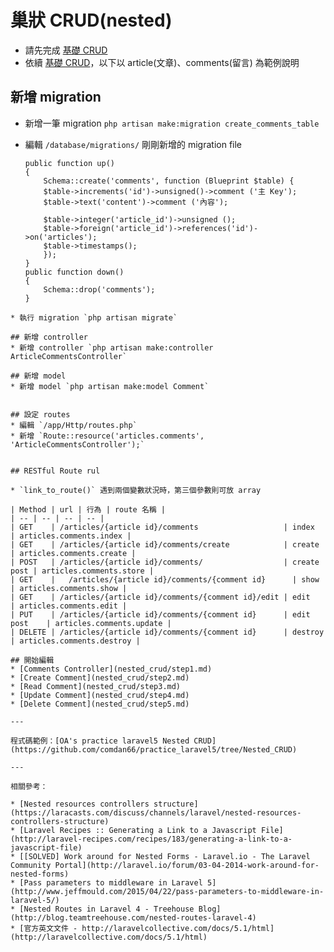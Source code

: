 # 巢狀 CRUD(nested)
* 請先完成 [基礎 CRUD](crud.md)
* 依續 [基礎 CRUD](crud.md)，以下以 article(文章)、comments(留言) 為範例說明

## 新增 migration
* 新增一筆 migration `php artisan make:migration create_comments_table`
* 編輯 `/database/migrations/` 剛剛新增的 migration file

	```
	public function up()
	{
		Schema::create('comments', function (Blueprint $table) {
		$table->increments('id')->unsigned()->comment ('主 Key');
		$table->text('content')->comment ('內容');

		$table->integer('article_id')->unsigned ();
		$table->foreign('article_id')->references('id')->on('articles');
		$table->timestamps();
		});
	}
	public function down()
	{
		Schema::drop('comments');
	}
```
* 執行 migration `php artisan migrate`

## 新增 controller
* 新增 controller `php artisan make:controller ArticleCommentsController`

## 新增 model
* 新增 model `php artisan make:model Comment`


## 設定 routes
* 編輯 `/app/Http/routes.php`
* 新增 `Route::resource('articles.comments', 'ArticleCommentsController');`


## RESTful Route rul

* `link_to_route()` 遇到兩個變數狀況時，第三個參數則可放 array

| Method | url | 行為 | route 名稱 |
| -- | -- | -- | -- |
| GET    | /articles/{article id}/comments                   | index       | articles.comments.index |
| GET    | /articles/{article id}/comments/create            | create      | articles.comments.create |
| POST   | /articles/{article id}/comments/                  | create post | articles.comments.store |
| GET    |	 /articles/{article id}/comments/{comment id}      | show        | articles.comments.show |
| GET    | /articles/{article id}/comments/{comment id}/edit | edit        | articles.comments.edit |
| PUT    | /articles/{article id}/comments/{comment id}      | edit post    | articles.comments.update |
| DELETE | /articles/{article id}/comments/{comment id}      | destroy     | articles.comments.destroy |

## 開始編輯
* [Comments Controller](nested_crud/step1.md)
* [Create Comment](nested_crud/step2.md)
* [Read Comment](nested_crud/step3.md)
* [Update Comment](nested_crud/step4.md)
* [Delete Comment](nested_crud/step5.md)

---

程式碼範例：[OA's practice laravel5 Nested CRUD](https://github.com/comdan66/practice_laravel5/tree/Nested_CRUD)

---

相關參考：

* [Nested resources controllers structure](https://laracasts.com/discuss/channels/laravel/nested-resources-controllers-structure)
* [Laravel Recipes :: Generating a Link to a Javascript File](http://laravel-recipes.com/recipes/183/generating-a-link-to-a-javascript-file)
* [[SOLVED] Work around for Nested Forms - Laravel.io - The Laravel Community Portal](http://laravel.io/forum/03-04-2014-work-around-for-nested-forms)
* [Pass parameters to middleware in Laravel 5](http://www.jeffmould.com/2015/04/22/pass-parameters-to-middleware-in-laravel-5/)
* [Nested Routes in Laravel 4 - Treehouse Blog](http://blog.teamtreehouse.com/nested-routes-laravel-4)
* [官方英文文件 - http://laravelcollective.com/docs/5.1/html](http://laravelcollective.com/docs/5.1/html)
